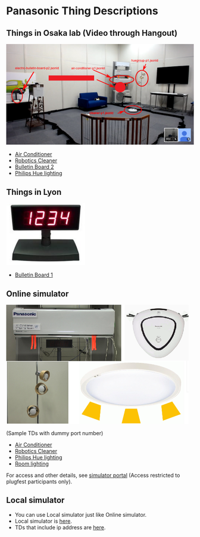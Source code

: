# Panasonic Thing Descriptions


## Things in Osaka lab (Video through Hangout)

![Lab Image](Panasonic_Osaka_Lab_Things_Arrangement.png)

- [Air Conditioner](airConditioner_p1.jsonld)
- [Robotics Cleaner](cleaner_p1.jsonld)
- [Bulletin Board 2](electricBulletinBoard_p2.jsonld)
- [Philips Hue lighting](huegroup_p1.jsonld)

## Things in Lyon

![Bulletin Board](Panasonic_Bulletin_Board.png)

- [Bulletin Board 1](electricBulletinBoard_p1.jsonld)

## Online simulator

![Online Simulator Devices](Panasonic_Online_Simulator_devices.png)

(Sample TDs with dummy port number)
- [Air Conditioner](PanaSimAirConditionerX.jsonld)
- [Robotics Cleaner](PanaSimCleanerX.jsonld)
- [Philips Hue lighting](PanaSimHueGroupX.jsonld)
- [Room lighting](PanaSimRoomLightX.jsonld)

For access and other details, see [simulator portal](https://w3c.p-wot.com:3011) (Access restricted to plugfest participants only).

## Local simulator

- You can use Local simulator just like Online simulator.
- Local simulator is [here](http://192.168.1.103:3000).
- TDs that include ip address are [here](Local_simulator).
